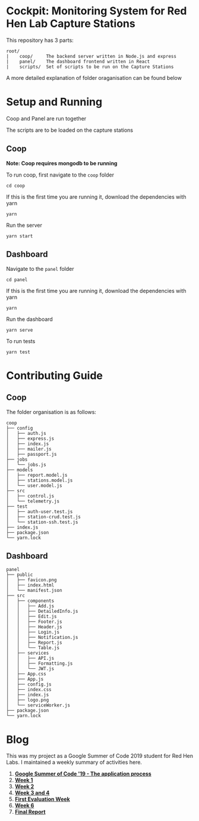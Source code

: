 # Cockpit: Monitoring System for Red Hen Lab Capture Stations

This repository has 3 parts:

    root/
    |    coop/     The backend server written in Node.js and express
    |    panel/    The dashboard frontend written in React
    |    scripts/  Set of scripts to be run on the Capture Stations

A more detailed explanation of folder oraganisation can be found below

# Setup and Running

Coop and Panel are run together

The scripts are to be loaded on the capture stations


## Coop

**Note:  Coop requires mongodb to be running** 

To run coop, first navigate to the `coop` folder

`cd coop`

If this is the first time you are running it, download the dependencies with yarn

`yarn`

Run the server

`yarn start`

## Dashboard

Navigate to the `panel` folder

`cd panel`

If this is the first time you are running it, download the dependencies with yarn

`yarn`

Run the dashboard

`yarn serve`

To run tests

`yarn test`

# Contributing Guide

## Coop

The folder organisation is as follows:

```    
coop
├── config
│   ├── auth.js
│   ├── express.js
│   ├── index.js
│   ├── mailer.js
│   ├── passport.js
├── jobs
│   └── jobs.js
├── models
│   ├── report.model.js
│   ├── stations.model.js
│   └── user.model.js
├── src
│   ├── control.js
│   └── telemetry.js
├── test
│   ├── auth-user.test.js
│   ├── station-crud.test.js
│   └── station-ssh.test.js
├── index.js
├── package.json
└── yarn.lock
```

## Dashboard

```
panel
├── public
│   ├── favicon.png
│   ├── index.html
│   └── manifest.json
├── src
│   ├── components
│   │   ├── Add.js
│   │   ├── DetailedInfo.js
│   │   ├── Edit.js
│   │   ├── Footer.js
│   │   ├── Header.js
│   │   ├── Login.js
│   │   ├── Notification.js
│   │   ├── Report.js
│   │   └── Table.js
│   ├── services
│   │   ├── API.js
│   │   ├── Formatting.js
│   │   └── JWT.js
│   ├── App.css
│   ├── App.js
│   ├── config.js
│   ├── index.css
│   ├── index.js
│   ├── logo.png
│   └── serviceWorker.js
├── package.json
└── yarn.lock
```

# Blog 

This was my project as a Google Summer of Code 2019 student for Red Hen Labs. I maintained a weekly summary of activities here.

1. [**Google Summer of Code '19 - The application process**](https://medium.com/@animysore/gsoc-19-the-application-process-and-being-accepted-30ce8d134951)
2. [**Week 1**](https://medium.com/@animysore/google-summer-of-code-2019-week-1-9dbaf8572c24)
3. [**Week 2**](https://medium.com/@animysore/google-summer-of-code-2019-week-2-d5af857a5b80)
4. [**Week 3 and 4**](https://medium.com/@animysore/gsoc19-week-3-and-4-95ba4ba5142f)
5. [**First Evaluation Week**](https://medium.com/@animysore/first-evaluation-for-google-summer-of-code-19-f58b33264d9f)
6. [**Week 6**](https://medium.com/@animysore/google-summer-of-code-2019-week-6-b3d8451e43d4)
7. [**Final Report**](https://medium.com/@animysore/google-summer-of-code-2019-week-6-b3d8451e43d4)
